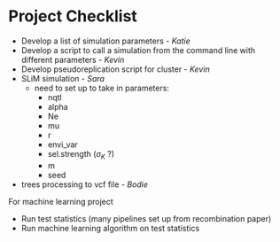 # Project Checklist

* Develop a list of simulation parameters - *Katie*
* Develop a script to call a simulation from the command line with different parameters - *Kevin*
* Develop pseudoreplication script for cluster - *Kevin*
* SLiM simulation - *Sara*
    * need to set up to take in parameters:
        * nqtl
        * alpha
        * Ne
        * mu
        * r
        * envi_var
        * sel.strength ($\sigma_K$ ?)
        * m
        * seed
* trees processing to vcf file - *Bodie*

For machine learning project
* Run test statistics (many pipelines set up from recombination paper)
* Run machine learning algorithm on test statistics



